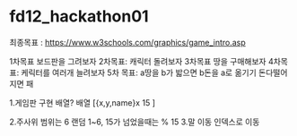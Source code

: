# fd12_hackathon01

최종목표 : https://www.w3schools.com/graphics/game_intro.asp

1차목표 보드판을 그려보자
2차목표: 캐릭터 돌려보자
3차목표 땅을 구매해보자
4차목표: 케릭터를 여러개 늘려보자
5차 목표: a땅을 b가 밟으면 b돈을 a로 옮기기
돈다떨어지면 패



1.게임판 구현 배열?  배열
[{x,y,name}x 15 ]

2.주사위 범위는 6
랜덤 1~6, 15가 넘었을때는 % 15
3.말 이동 인덱스로 이동





